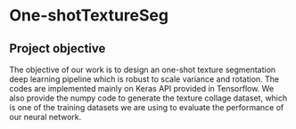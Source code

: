 # One-shotTextureSeg

## Project objective

The objective of our work is to design an one-shot texture segmentation deep learning pipeline which is robust to scale variance and rotation. The codes are implemented mainly on Keras API provided in Tensorflow. We also provide the numpy code to generate the texture collage dataset, which is one of the training datasets we are using to evaluate the performance of our neural network.
